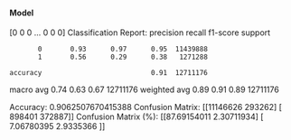 #### Model
[0 0 0 ... 0 0 0]
Classification Report:
              precision    recall  f1-score   support

           0       0.93      0.97      0.95  11439888
           1       0.56      0.29      0.38   1271288

    accuracy                           0.91  12711176
   macro avg       0.74      0.63      0.67  12711176
weighted avg       0.89      0.91      0.89  12711176

Accuracy: 0.9062507670415388
Confusion Matrix:
[[11146626   293262]
 [  898401   372887]]
Confusion Matrix (%):
[[87.69154011  2.30711934]
 [ 7.06780395  2.9335366 ]]
